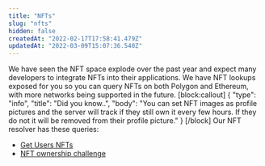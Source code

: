 ```yaml
---
title: "NFTs"
slug: "nfts"
hidden: false
createdAt: "2022-02-17T17:58:41.479Z"
updatedAt: "2022-03-09T15:07:36.540Z"
---
```


We have seen the NFT space explode over the past year and expect many developers to integrate NFTs into their applications. We have NFT lookups exposed for you so you can query NFTs on both Polygon and Ethereum, with more networks being supported in the future.
[block:callout]
{
"type": "info",
"title": "Did you know..",
"body": "You can set NFT images as profile pictures and the server will track if they still own it every few hours. If they do not it will be removed from their profile picture."
}
[/block]
Our NFT resolver has these queries:

- [Get Users NFTs](doc:get-users-nfts)
- [NFT ownership challenge](doc:nft-ownership-challenge)
